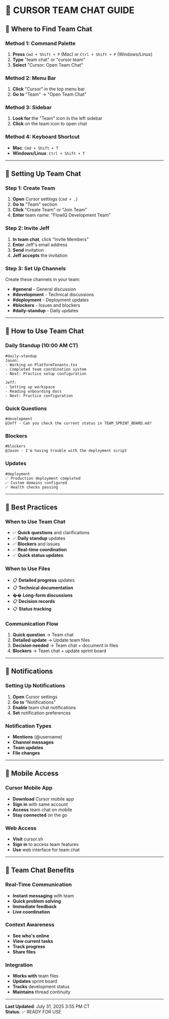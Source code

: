 # 💬 **CURSOR TEAM CHAT GUIDE**

## **📍 Where to Find Team Chat**

### **Method 1: Command Palette**
1. **Press** `Cmd + Shift + P` (Mac) or `Ctrl + Shift + P` (Windows/Linux)
2. **Type** "team chat" or "cursor team"
3. **Select** "Cursor: Open Team Chat"

### **Method 2: Menu Bar**
1. **Click** "Cursor" in the top menu bar
2. **Go to** "Team" → "Open Team Chat"

### **Method 3: Sidebar**
1. **Look for** the "Team" icon in the left sidebar
2. **Click** on the team icon to open chat

### **Method 4: Keyboard Shortcut**
- **Mac**: `Cmd + Shift + T`
- **Windows/Linux**: `Ctrl + Shift + T`

---

## **🔧 Setting Up Team Chat**

### **Step 1: Create Team**
1. **Open** Cursor settings (`Cmd + ,`)
2. **Go to** "Team" section
3. **Click** "Create Team" or "Join Team"
4. **Enter** team name: "FlowIQ Development Team"

### **Step 2: Invite Jeff**
1. **In team chat**, click "Invite Members"
2. **Enter** Jeff's email address
3. **Send** invitation
4. **Jeff accepts** the invitation

### **Step 3: Set Up Channels**
Create these channels in your team:
- **#general** - General discussion
- **#development** - Technical discussions
- **#deployment** - Deployment updates
- **#blockers** - Issues and blockers
- **#daily-standup** - Daily updates

---

## **💬 How to Use Team Chat**

### **Daily Standup (10:00 AM CT)**
```
#daily-standup
Jason: 
- Working on PlatformTenants.tsx
- Completed team coordination system
- Next: Practice setup configuration

Jeff:
- Setting up workspace
- Reading onboarding docs
- Next: Practice configuration
```

### **Quick Questions**
```
#development
@Jeff - Can you check the current status in TEAM_SPRINT_BOARD.md?
```

### **Blockers**
```
#blockers
@Jason - I'm having trouble with the deployment script
```

### **Updates**
```
#deployment
✅ Production deployment completed
✅ Custom domains configured
✅ Health checks passing
```

---

## **🎯 Best Practices**

### **When to Use Team Chat**
- ✅ **Quick questions** and clarifications
- ✅ **Daily standup** updates
- ✅ **Blockers** and issues
- ✅ **Real-time coordination**
- ✅ **Quick status updates**

### **When to Use Files**
- 📋 **Detailed progress** updates
- 📋 **Technical documentation**
- �� **Long-form discussions**
- 📋 **Decision records**
- 📋 **Status tracking**

### **Communication Flow**
1. **Quick question** → Team chat
2. **Detailed update** → Update team files
3. **Decision needed** → Team chat + document in files
4. **Blockers** → Team chat + update sprint board

---

## **🔔 Notifications**

### **Setting Up Notifications**
1. **Open** Cursor settings
2. **Go to** "Notifications"
3. **Enable** team chat notifications
4. **Set** notification preferences

### **Notification Types**
- **Mentions** (@username)
- **Channel messages**
- **Team updates**
- **File changes**

---

## **📱 Mobile Access**

### **Cursor Mobile App**
- **Download** Cursor mobile app
- **Sign in** with same account
- **Access** team chat on mobile
- **Stay connected** on the go

### **Web Access**
- **Visit** cursor.sh
- **Sign in** to access team features
- **Use** web interface for team chat

---

## **🎉 Team Chat Benefits**

### **Real-Time Communication**
- **Instant messaging** with team
- **Quick problem solving**
- **Immediate feedback**
- **Live coordination**

### **Context Awareness**
- **See who's online**
- **View current tasks**
- **Track progress**
- **Share files**

### **Integration**
- **Works with** team files
- **Updates** sprint board
- **Tracks** development status
- **Maintains** thread continuity

---

**Last Updated**: July 31, 2025 3:55 PM CT  
**Status**: ✅ READY FOR USE

